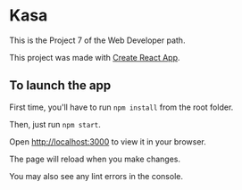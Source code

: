 # Kasa

This is the Project 7 of the Web Developer path.

This project was made with [Create React App](https://github.com/facebook/create-react-app).

## To launch the app

First time, you'll have to run `npm install` from the root folder.

Then, just run `npm start`.

Open [http://localhost:3000](http://localhost:3000) to view it in your browser.

The page will reload when you make changes.

You may also see any lint errors in the console.